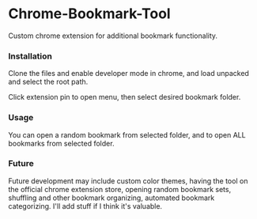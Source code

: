 # Chrome-Bookmark-Tool

Custom chrome extension for additional bookmark functionality.

### Installation

Clone the files and enable developer mode in chrome, and load unpacked and select the root path.

Click extension pin to open menu, then select desired bookmark folder.

### Usage

You can open a random bookmark from selected folder, and to open ALL bookmarks from selected folder.

### Future

Future development may include custom color themes, having the tool on the official chrome extension store, opening random bookmark sets, shuffling and other bookmark organizing, automated bookmark categorizing. I'll add stuff if I think it's valuable.
